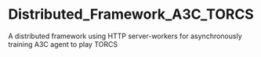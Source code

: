 # Distributed_Framework_A3C_TORCS
A distributed framework using HTTP server-workers for asynchronously training A3C agent to play TORCS
